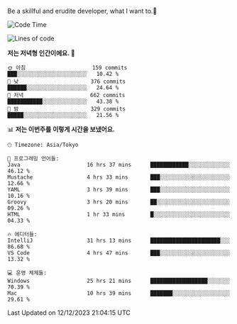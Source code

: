 Be a skillful and erudite developer, what I want to.👶

<!--START_SECTION:waka-->
![Code Time](http://img.shields.io/badge/Code%20Time-344%20hrs%2050%20mins-blue)

![Lines of code](https://img.shields.io/badge/%EC%A0%80%EB%8A%94%20%EC%97%AC%ED%83%9C%EA%B9%8C%EC%A7%80%20-744.9%20thousand%20%EC%A4%84%EC%9D%98%20%EC%BD%94%EB%93%9C%EB%A5%BC%20%EC%9E%91%EC%84%B1%ED%96%88%EC%96%B4%EC%9A%94.-blue)

**저는 저녁형 인간이에요. 🦉** 

```text
🌞 아침                     159 commits         ███░░░░░░░░░░░░░░░░░░░░░░   10.42 % 
🌆 낮　                     376 commits         ██████░░░░░░░░░░░░░░░░░░░   24.64 % 
🌃 저녁                     662 commits         ███████████░░░░░░░░░░░░░░   43.38 % 
🌙 밤　                     329 commits         █████░░░░░░░░░░░░░░░░░░░░   21.56 % 
```


📊 **저는 이번주를 이렇게 시간을 보냈어요.** 

```text
🕑︎ Timezone: Asia/Tokyo

💬 프로그래밍 언어들: 
Java                     16 hrs 37 mins      ████████████░░░░░░░░░░░░░   46.12 % 
Mustache                 4 hrs 33 mins       ███░░░░░░░░░░░░░░░░░░░░░░   12.66 % 
YAML                     3 hrs 39 mins       ███░░░░░░░░░░░░░░░░░░░░░░   10.16 % 
Groovy                   3 hrs 20 mins       ██░░░░░░░░░░░░░░░░░░░░░░░   09.26 % 
HTML                     1 hr 33 mins        █░░░░░░░░░░░░░░░░░░░░░░░░   04.33 % 

🔥 에디터들: 
IntelliJ                 31 hrs 13 mins      ██████████████████████░░░   86.68 % 
VS Code                  4 hrs 47 mins       ███░░░░░░░░░░░░░░░░░░░░░░   13.32 % 

💻 운영 체제들: 
Windows                  25 hrs 21 mins      ██████████████████░░░░░░░   70.39 % 
Mac                      10 hrs 39 mins      ███████░░░░░░░░░░░░░░░░░░   29.61 % 
```


 Last Updated on 12/12/2023 21:04:15 UTC
<!--END_SECTION:waka-->
